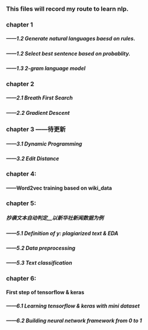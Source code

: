 ### This files will record my route to learn nlp.
### chapter 1
##### ——1.2 Generate natural languages baesd on rules.
##### ——1.2 Select best sentence based on probablity.
##### ——1.3 2-gram language model

### chapter 2
##### ——2.1 Breath First Search
##### ——2.2 Gradient Descent  

### chapter 3 ——待更新
##### ——3.1 Dynamic Programming
##### ——3.2 Edit Distance 

### chapter 4: 
#### ——Word2vec training based on wiki_data

### chapter 5:
##### 抄袭文本自动判定__以新华社新闻数据为例
#####  ——5.1 Definition of y: plagiarized text & EDA
#####  ——5.2 Data preprocessing
#####  ——5.3 Text classification

### chapter 6: 
#### First step of tensorflow & keras
#####  ——6.1 Learning tensorflow & keras with mini dataset
#####  ——6.2 Building neural network framework from 0 to 1

